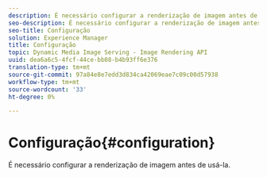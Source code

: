 ```yaml
---
description: É necessário configurar a renderização de imagem antes de usá-la.
seo-description: É necessário configurar a renderização de imagem antes de usá-la.
seo-title: Configuração
solution: Experience Manager
title: Configuração
topic: Dynamic Media Image Serving - Image Rendering API
uuid: dea6a6c5-4fcf-44ce-bb08-b4b93ff6e376
translation-type: tm+mt
source-git-commit: 97a84e8e7edd3d834ca42069eae7c09c00d57938
workflow-type: tm+mt
source-wordcount: '33'
ht-degree: 0%

---
```



# Configuração{#configuration}

É necessário configurar a renderização de imagem antes de usá-la.

